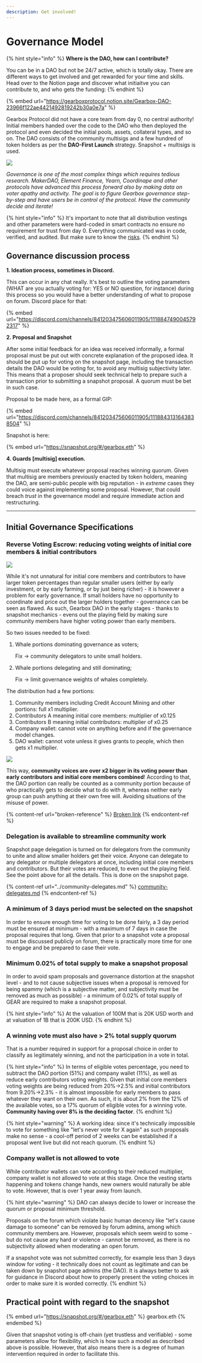 ```yaml
---
description: Get involved!
---
```


# Governance Model

{% hint style="info" %}
**Where is the DAO, how can I contribute?**

You can be in a DAO but not be 24/7 active, which is totally okay. There are different ways to get involved and get rewarded for your time and skills. Head over to the Notion page and discover what initiaitve you can contribute to, and who gets the funding:
{% endhint %}

{% embed url="https://gearboxprotocol.notion.site/Gearbox-DAO-23966f122ae4421492819242b30a0e7a" %}

Gearbox Protocol did not have a core team from day 0, no central authority! Initial members handed over the code to the DAO who then deployed the protocol and even decided the initial pools, assets, collateral types, and so on. The DAO consists of the community multisigs and a few hundred of token holders as per the **DAO-First Launch** strategy. Snapshot + multisigs is used.

![](<../../.gitbook/assets/Screenshot 2021-10-18 at 21.23.24 (1).png>)

_Governance is one of the most complex things which requires tedious research. MakerDAO, Element Finance, Yearn, Coordinape and other protocols have advanced this process forward also by making data on voter apathy and activity. The goal is to figure Gearbox governance step-by-step and have users be in control of the protocol. Have the community decide and iterate!_

{% hint style="info" %}
It's important to note that all distribution vestings and other parameters were hard-coded in smart contracts no ensure no requirement for trust from day 0. Everything communicated was in code, verified, and audited. But make sure to know the [risks](../../risk-and-security/risks-terms.md).
{% endhint %}

## Governance discussion process

**1. Ideation process, sometimes in Discord.**

This can occur in any chat really. It's best to outline the voting parameters (WHAT are you actually voting for: YES or NO question, for instance) during this process so you would have a better understanding of what to propose on forum. Discord place for that:

{% embed url="https://discord.com/channels/841203475606011905/1118847490045792317" %}

**2. Proposal and Snapshot**

After some initial feedback for an idea was received informally, a formal proposal must be put out with concrete explanation of the proposed idea. It should be put up for voting on the snapshot page, including the transaction details the DAO would be voting for, to avoid any multisig subjectivity later. This means that a proposer should seek technical help to prepare such a transaction prior to submitting a snapshot proposal. A quorum must be bet in such case.

Proposal to be made here, as a formal GIP:

{% embed url="https://discord.com/channels/841203475606011905/1118843131643838504" %}

Snapshot is here:

{% embed url="https://snapshot.org/#/gearbox.eth" %}

**4. Guards \[multisig] execution.**

Multisig must execute whatever proposal reaches winning quorum. Given that multisig are members previously enacted by token holders, meaning the DAO, are semi-public people with big reputation - in _extreme_ cases they could voice against implementing some proposal. However, that could breach _trust_ in the governance model and require immediate action and restructuring.&#x20;



***

## Initial Governance Specifications

### Reverse Voting Escrow: reducing voting weights of initial core members & initial contributors

![](<../../.gitbook/assets/Screen Shot 2021-12-10 at 19.29.49.png>)

While it's not unnatural for initial core members and contributors to have larger token percentages than regular smaller users (either by early investment, or by early farming, or by just being richer) - it is however a problem for early governance. If small holders have no opportunity to coordinate and price out the larger holders together - governance can be seen as flawed. As such, Gearbox DAO in the early stages - thanks to snapshot mechanics - evens out the playing field by making sure community members have higher voting power than early members.&#x20;

So two issues needed to be fixed:

1.  Whale portions dominating governance as voters;

    Fix -> community delegators to unite small holders.
2.  Whale portions delegating and still dominating;

    Fix -> limit governance weights of whales completely.

The distribution had a few portions:

1. Community members including Credit Account Mining and other portions: full x1 multiplier.
2. Contributors A meaning initial core members: multiplier of x0.125
3. Contributors B meaning initial contributors: multiplier of x0.25
4. Company wallet: cannot vote on anything before and if the governance model changes.
5. DAO wallet: cannot vote unless it gives grants to people, which then gets x1 multiplier.

![](<../../.gitbook/assets/2021-12-10 22.06.43.jpg>)

This way, **community voices are over x2 bigger in its voting power than early contributors and initial core members combined**! According to that, the DAO portion can really be counted as a community portion because of who practically gets to decide what to do with it, whereas neither early group can push anything at their own free will. Avoiding situations of the misuse of power.

{% content-ref url="broken-reference" %}
[Broken link](broken-reference)
{% endcontent-ref %}

### Delegation is available to streamline community work

Snapshot page delegation is turned on for delegators from the community to unite and allow smaller holders get their voice. Anyone can delegate to any delegator or multiple delegators at once, including initial core members and contributors. But their votes are reduced, to even out the playing field. See the point above for all the details. This is done on the snapshot page.

{% content-ref url="../community-delegates.md" %}
[community-delegates.md](../community-delegates.md)
{% endcontent-ref %}

### A minimum of 3 days period must be selected on the snapshot

In order to ensure enough time for voting to be done fairly, a 3 day period must be ensured at minimum - with a maximum of 7 days in case the proposal requires that long. Given that prior to a snapshot vote a proposal must be discussed publicly on forum, there is practically more time for one to engage and be prepared to case their vote.

### Minimum 0.02% of total supply to make a snapshot proposal

In order to avoid spam proposals and governance distortion at the snapshot level - and to not cause subjective issues when a proposal is removed for being spammy (which is a subjective matter, and subjectivity must be removed as much as possible) - a minimum of 0.02% of total supply of GEAR are required to make a snapshot proposal.&#x20;

{% hint style="info" %}
At the valuation of 100M that is 20K USD worth and at valuation of 1B that is 200K USD.
{% endhint %}

### A winning vote must also have > 2% total supply quorum

That is a number required in support for a proposal choice in order to classify as legitimately winning, and not the participation in a vote in total.

{% hint style="info" %}
In terms of eligible votes percentage, you need to subtract the DAO portion (51%) and company wallet (11%), as well as reduce early contributors voting weights. Given that initial core members voting weights are being reduced from 20%->2.5% and initial contributors from 9.20%->2.3% - it is almost impossible for early members to pass whatever they want on their own. As such, it is about 2% from the 12% of the available votes, so a 17% quorum of eligible votes for a winning vote. **Community having over 8% is the deciding factor**.
{% endhint %}

{% hint style="warning" %}
A working idea: since it's technically impossible to vote for something like "let's never vote for X again" as such proposals make no sense - a cool-off period of 2 weeks can be established if a proposal went live but did not reach quorum.
{% endhint %}

### Company wallet is not allowed to vote&#x20;

While contributor wallets can vote according to their reduced multiplier, company wallet is not allowed to vote at this stage. Once the vesting starts happening and tokens change hands, new owners would naturally be able to vote. However, that is over 1 year away from launch.

{% hint style="warning" %}
DAO can always decide to lower or increase the quorum or proposal minimum threshold.&#x20;

Proposals on the forum which violate basic human decency like "let's cause damage to someone" can be removed by forum admins, among which community members are. However, proposals which seem weird to some - but do not cause any hard or violence - cannot be removed, as there is no subjectivity allowed when moderating an open forum.

If a snapshot vote was not submitted correctly, for example less than 3 days window for voting - it technically does not count as legitimate and can be taken down by snapshot page admins (the DAO). It is always better to ask for guidance in Discord about how to properly present the voting choices in order to make sure it is worded correctly.
{% endhint %}

## Practical point with regard to the snapshot

{% embed url="https://snapshot.org/#/gearbox.eth" %}
gearbox.eth
{% endembed %}

Given that snapshot voting is off-chain (yet trustless and verifiable) - some parameters allow for flexibility, which is how such a model as described above is possible. However, that also means there is a degree of human intervention required in order to facilitate this.
